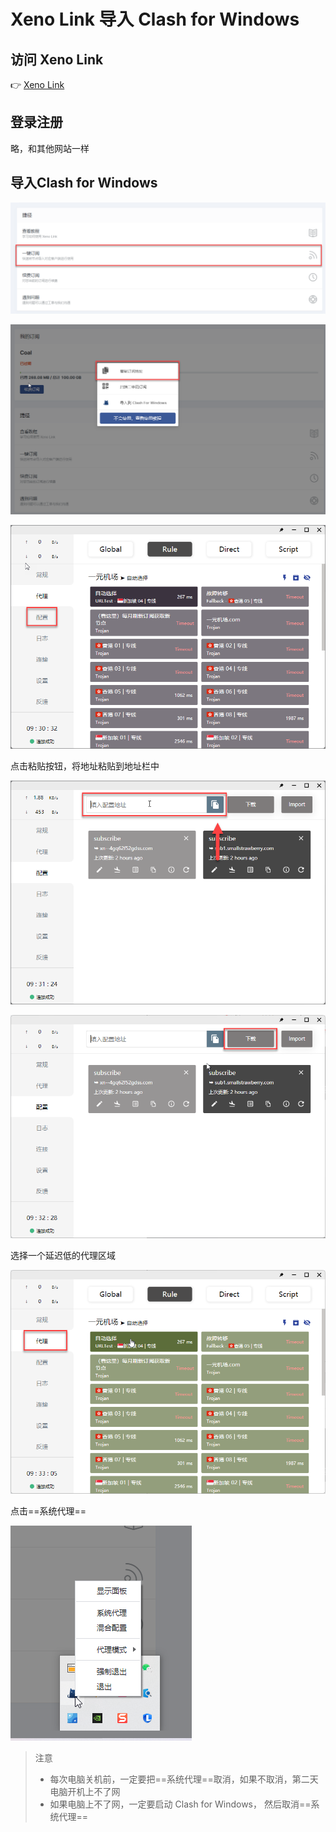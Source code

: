 # Xeno Link 导入 Clash for Windows

## 访问 Xeno Link

:point_right: [Xeno Link](https://console.xenolink.net/#/dashboard)

## 登录注册

略，和其他网站一样

## 导入Clash for Windows

![image-20230313175113785](https://raw.githubusercontent.com/WeiXinao/imgBed2/main/img/202303131751840.png)

![image-20230313175354595](https://raw.githubusercontent.com/WeiXinao/imgBed2/main/img/202303131753669.png)

![image-20230313175430340](https://raw.githubusercontent.com/WeiXinao/imgBed2/main/img/202303131754405.png)

点击粘贴按钮，将地址粘贴到地址栏中

![image-20230313175524478](https://raw.githubusercontent.com/WeiXinao/imgBed2/main/img/202303131755546.png)

![image-20230313175623885](https://raw.githubusercontent.com/WeiXinao/imgBed2/main/img/202303131756950.png)

选择一个延迟低的代理区域

![image-20230313175657037](https://raw.githubusercontent.com/WeiXinao/imgBed2/main/img/202303131756096.png)

点击==系统代理==

![image-20230313175843852](https://raw.githubusercontent.com/WeiXinao/imgBed2/main/img/202303131758901.png)

> 注意
>
> - 每次电脑关机前，一定要把==系统代理==取消，如果不取消，第二天电脑开机上不了网
> - 如果电脑上不了网，一定要启动 Clash for Windows， 然后取消==系统代理==
